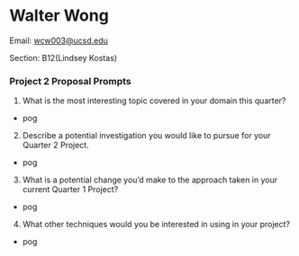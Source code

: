 # Walter Wong

Email: wcw003@ucsd.edu

Section: B12(Lindsey Kostas)

### Project 2 Proposal Prompts

1. What is the most interesting topic covered in your domain this quarter?
 - pog
2. Describe a potential investigation you would like to pursue for your Quarter 2 Project.
 - pog
3. What is a potential change you’d make to the approach taken in your current Quarter 1 Project?
 - pog
4. What other techniques would you be interested in using in your project?
 - pog
